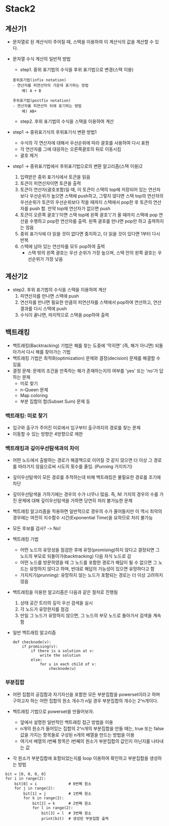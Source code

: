 # Stack2

## 계산기1
- 문자열로 된 계산식이 주어질 때, 스택을 이용하여 이 계산식의 값을 계산할 수 있다.
- 문자열 수식 계산의 일반적 방법
    - step1. 중위 표기법의 수식을 후위 표기법으로 변경(스택 이용)
    ```
    중위표기법(infix notation)
    - 연산자를 피연산자의 가운데 표기하는 방법
        예) A + B
    
    후위표기법(postfix notation)
    - 연산자를 피연산자 뒤에 표기하는 방법
        예) AB+
    ```
    - step2. 후위 표기법의 수식을 스택을 이용하여 계산

- step1 -> 중위표기식의 후위표기식 변환 방법1
    - 수식의 각 연산자에 대해서 우선순위에 따라 괄호를 사용하여 다시 표현
    - 각 연산자를 그에 대응하는 오른쪽괄호의 뒤로 이동시킴
    - 괄호 제거
- step1 -> 중위표기법에서 후위표기법으로의 변환 알고리즘(스택 이용)2
    1) 입력받은 중위 표기식에서 토큰을 읽음
    2) 토큰이 피연산자이면 토큰을 출력
    3) 토큰이 연산자(괄호포함)일 때, 이 토큰이 스택의 top에 저장되어 있는 연산자보다 우선순위가 높으면 스택에 push하고, 그렇지 않다면 스택 top의 연산자의 우선순위가 토큰의 우선순위보다 작을 때까지 스택에서 pop한 후 토큰의 연산자를 push 함. 만약 top에 연산자가 없으면 push
    4) 토큰이 오른쪽 괄호')'이면 스택 top에 왼쪽 괄호'('가 올 때까지 스택에 pop 연산을 수행하고 pop한 연산자를 출력. 왼쪽 괄호를 만나면 pop만 하고 출력하지는 않음
    5) 중위 표기식에 더 읽을 것이 없다면 중지하고, 더 읽을 것이 있다면 1부터 다시 반복
    6) 스택에 남아 있는 연산자를 모두 pop하여 출력
        - 스택 밖의 왼쪽 괄호는 우선 순위가 가장 높으며, 스택 안의 왼쪽 괄호는 우선순위가 가장 낮음

## 계산기2
- step2. 후위 표기법의 수식을 스택을 이용하여 계산
    1) 피연산자를 만나면 스택에 push
    2) 연산자를 만나면 필요한 만큼의 피연산자를 스택에서 pop하여 연산하고, 연산결과를 다시 스택에 push
    3) 수식이 끝나면, 마지막으로 스택을 pop하여 출력

## 백트래킹
- 백트래킹(Backtracking) 기법은 해를 찾는 도중에 '막히면' (즉, 해가 아니면) 되돌아가서 다시 해를 찾아가는 기법
- 백트래킹 기법은 최적화(optimization) 문제와 결정(decision) 문제를 해결할 수 있음
- 결정 문제: 문제의 조건을 만족하는 해가 존재하는지의 여부를 'yes' 또는 'no'가 답하는 문제
    - 미로 찾기
    - n-Queen 문제
    - Map coloring
    - 부분 집합의 합(Subset Sum) 문제 등

### 백트래킹: 미로 찾기
- 입구와 출구가 주어진 미로에서 입구부터 출구까지의 경로를 찾는 문제
- 이동할 수 있는 방향은 4방향으로 제한


### 백트래킹과 깊이우선탐색과의 차이
- 어떤 노드에서 출발하는 경로가 해결책으로 이어질 것 같지 않으면 더 이상 그 경로를 따라가지 않음으로써 시도의 횟수를 줄임. (Punning 가지치기)
- 깊이우선탐색이 모든 경로를 추적하는데 비해 백트래킹은 불필요한 경로를 조기에 차단
- 깊이우선탐색을 가하기에는 경우의 수가 너무나 많음. 즉, N! 가지의 경우의 수를 가진 문제에 대해 깊이우선탐색을 가하면 당연히 처리 불가능한 문제
- 백트래킹 알고리즘을 적용하면 일반적으로 경우의 수가 줄어들지만 이 역시 최악의 경우에는 여전히 지수함수 시간(Exponential Time)을 요하므로 처리 불가능

- 모든 후보를 검사? -> No!
- 백트래킹 기법
    - 어떤 노드의 유망성을 점검한 후에 유망(promising)하지 않다고 결정되면 그 노드의 부모로 되돌아가(backtracking) 다음 자식 노드로 감
    - 어떤 노드를 방문하였을 때 그 노드를 포함한 경로가 해답이 될 수 없으면 그 노드는 유망하지 않다고 하며, 반대로 해답의 가능성이 있으면 유망하다고 함
    - 가지치기(prunning): 유망하지 않는 노드가 포함되는 경로는 더 이상 고려하지 않음

- 백트래킹을 이용한 알고리즘은 다음과 같은 절차로 진행됨
    1) 상태 공간 트리의 깊이 우선 검색을 실시
    2) 각 노드가 유망한지를 점검
    3) 만일 그 노드가 유망하지 않으면, 그 노드의 부모 노드로 돌아가서 검색을 계속함

- 일반 백트래킹 알고리즘
    ```
    def checknode(v):
        if promising(v):
            if there is a solution at v:
                write the solution
            else:
                for u in each child of v:
                    checknode(u)
    ```

### 부분집합
- 어떤 집합의 공집합과 자기자신을 포함한 모든 부분집합을 powerset이라고 하며 구하고자 하는 어떤 집합의 원소 개수가 n일 경우 부분집합의 개수는 2^n개이다.
- 백트래킹 기법으로 powerset을 만들어보자.
    - 앞에서 설명한 일반적인 백트래킹 접근 방법을 이용
    - n개의 원소가 들어있는 집합의 2^n개의 부분집합을 만들 때는, true 또는 false값을 가지는 항목들로 구성된 n개의 배열을 만드는 방법을 이용
    - 여기서 배열의 i번째 항목은 i번째의 원소가 부분집합의 값인지 아닌지를 나타내는 값

- 각 원소가 부분집합에 포함되었는지를 loop 이용하여 확인하고 부분집합을 생성하는 방법
```
bit = [0, 0, 0, 0]
for i in range(2):
    bit[0] = i              # 0번째 원소
    for j in range(2):
        bit[1] = j          # 1번째 원소
        for k in range(2):
            bit[2] = k      # 2번째 원소
            for l in range(2):
                bit[3] = l  # 3번째 원소
                print(bit)  # 생성된 부분집합 출력
```